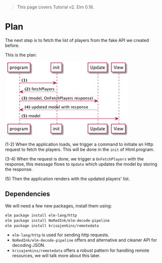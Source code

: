 > This page covers Tutorial v2. Elm 0.18.

# Plan

The next step is to fetch the list of players from the fake API we created before.

This is the plan:

![Plan](01-plan.png)

(1-2) When the application loads, we trigger a command to initiate an Http request to fetch the players. This will be done in the `init` of Html.program.

(3-4) When the request is done, we trigger a `OnFetchPlayers` with the response, this message flows to `Update` which updates the model by storing the response.

(5) Then the application renders with the updated players' list.

## Dependencies

We will need a few new packages, install them using:

```bash
elm package install elm-lang/http 
elm package install NoRedInk/elm-decode-pipeline 
elm package install krisajenkins/remotedata
```

- `elm-lang/http` is used for sending http requests.
- `NoRedInk/elm-decode-pipeline` offers and alternative and cleaner API for decoding JSON.
- `krisajenkins/remotedata` offers a robust pattern for handling remote resources, we will talk more about this later.
